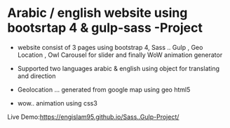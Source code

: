 # Arabic / english website using bootsrtap 4 & gulp-sass -Project
- website consist of 3 pages using bootstrap 4, Sass .. Gulp , Geo Location , Owl Carousel for slider and finally WoW animation generator 


- Supported two languages arabic & english using object for translating and direction 


- Geolocation ... generated from google map using geo html5 


- wow.. animation using css3 



Live Demo:https://engislam95.github.io/Sass..Gulp-Project/
